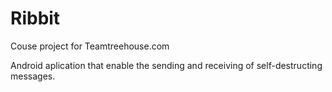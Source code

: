 Ribbit
======
Couse project for Teamtreehouse.com

Android aplication that enable the sending and receiving of self-destructing messages.
